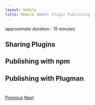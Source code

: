 ```yaml
---
layout: module
title: Module 3&#58; Plugin Publishing
---
```


_approximate duration : 15 minutes_

## Sharing Plugins

## Publishing with npm

## Publishing with Plugman

<!--
 <img class="screenshot" src="images/instagram-off.png"/>
 

When building PhoneGap apps you can easily check the current status of the connection using the [Cordova Network Information Plugin](https://github.com/apache/cordova-plugin-network-information). You can also setup event listeners to be notified when the 
connection goes from online to offline and vice versa and take action then accordingly. 

In this lesson you will learn how to use this plugin to detect and listen for network changes and pop up a toast
notification to the user. 

## Requirements
Before you can code this feature, you'll first need to add the [Cordova Network Information Plugin](https://github.com/apache/cordova-plugin-network-information) to your project since it is not yet used in the Star Track base
app template. 

1. Open your terminal and use the PhoneGap CLI to add it now (the `--save` parameter will save the plugin to your `config.xml` file): 

       phonegap plugin add cordova-plugin-network-information --save

   >Be sure to visit the [Cordova Network Information Plugin Docs](https://github.com/apache/cordova-plugin-network-information) to learn about any platform quirks and more things you can do 
  with this plugin.

## Steps
- Open `www/index.html` and add a wifi icon to the `index` page `navbar` on the right side to indicate 
the current connection status. [Font Awesome](http://fontawesome.io/icons/) is already included in the project and has an icon you can use
with the name `fa-wifi`.

  First locate the `navbar` defined for the `index` page in the `www/index.html` file. You can search for `navbar` and find the one
  with the attribute `data-page="index"`. Add the right side definition as shown in the snippet below. (The whole navbar definition is
  included for easier reference). 
    
  >You should always ensure you wait until the `deviceready` event is fired before using any Cordova native plugins.   

- Next we'll add the functions for the `onOffline` and `onOnline` handlers. They will both display
a toast style notification to indicate the status change and set the colors of the wifi icon on the main
page for visual notification. (See the [Framework7 notification docs](http://framework7.io/docs/notifications.html) 
for more details on using these toast style notifications in your apps).    

   - Add the function for the `onOffline` handler just below the `deviceready` function:     
   
            function onOffline() {
                offline = true;
                myApp.addNotification({
                   title: 'Connection Status',
                   message: 'A previously connected device has gone offline.'
                });
                if (isIos) $$('.fa-wifi').removeClass('color-green').addClass('color-gray');
                   else $$('.fa-wifi').removeClass('color-white').addClass('color-gray');            
            }

  - Add the function for the `onOnline` handler just below the above:

            function onOnline() {
                // Show a toast notification to indicate the change
                myApp.addNotification({
                    title: 'Connection Status',
                    message: 'A previously connected device has come back online'
                });
                // Set the wifi icon colors to reflect the change
                if (isIos) $$('.fa-wifi').removeClass('color-gray').addClass('color-green');
                else $$('.fa-wifi').removeClass('color-gray').addClass('color-white');    
                offline = false;
            }
    
## Run it
The end result should look like the following where you see a notification displayed when you go offline and
online. 

   <img class="screenshot2" src="images/ios-network-detect.png"/>
  
## Extra Credit
Requiring users to have to close the notifications is less than ideal. Instead, check out the additional parameters available
in Framework7 notifications that could help make it a better experience. 
  
>At this point you could further handle the experience as desired. You may want to store some data in local storage
or another on-device database to allow them to use the app with the cached data. Your app may also have data
that needs to be saved off to be synced to a server when you're back online. The goal is to provide the most
optimal user experience.  

-->


<div class="row" style="margin-top:40px;">
<div class="col-sm-12">
<a href="lesson2.html" class="btn btn-default"><i class="glyphicon glyphicon-chevron-left"></i> Previous</a>
<a href="lesson4.html" class="btn btn-default pull-right">Next <i class="glyphicon
glyphicon-chevron-right"></i></a>
</div>
</div>
